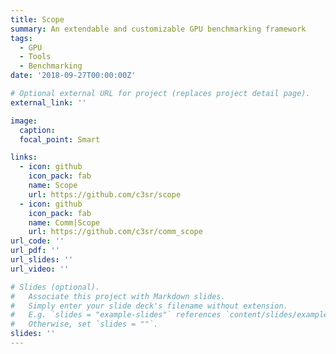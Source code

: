 ```yaml
---
title: Scope
summary: An extendable and customizable GPU benchmarking framework
tags:
  - GPU
  - Tools
  - Benchmarking
date: '2018-09-27T00:00:00Z'

# Optional external URL for project (replaces project detail page).
external_link: ''

image:
  caption:
  focal_point: Smart

links:
  - icon: github
    icon_pack: fab
    name: Scope
    url: https://github.com/c3sr/scope
  - icon: github
    icon_pack: fab
    name: Comm|Scope
    url: https://github.com/c3sr/comm_scope
url_code: ''
url_pdf: ''
url_slides: ''
url_video: ''

# Slides (optional).
#   Associate this project with Markdown slides.
#   Simply enter your slide deck's filename without extension.
#   E.g. `slides = "example-slides"` references `content/slides/example-slides.md`.
#   Otherwise, set `slides = ""`.
slides: ''
---
```

